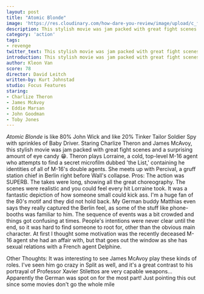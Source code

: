 ```yaml
---
layout: post
title: "Atomic Blonde"
image: 'https://res.cloudinary.com/how-dare-you-review/image/upload/c_fill,h_399,w_760/v1529786739/atomic-blonde-2.jpg'
description: This stylish movie was jam packed with great fight scenes and a surprising amount of eye candy.
category: 'action'
tags:
- revenge
twitter_text: This stylish movie was jam packed with great fight scenes and a surprising amount of eye candy.
introduction: This stylish movie was jam packed with great fight scenes and a surprising amount of eye candy.
author: Kleon Van
score: 78
director: David Leitch
written-by: Kurt Johnstad
studio: Focus Features
staring: 
- Charlize Theron
- James McAvoy
- Eddie Marsan
- John Goodman
- Toby Jones
---
```


*Atomic Blonde* is like 80% John Wick and like 20% Tinker Tailor Soldier Spy with sprinkles of Baby Driver. Staring Charlize Theron and James McAvoy, this stylish movie was jam packed with great fight scenes and a surprising amount of eye candy 😁.
Theron plays Lorraine, a cold, top-level M-16 agent who attempts to find a secret microfilm dubbed 'the List,' containing he identities of all of M-16's double agents.  She meets up with Percival, a gruff station chief in Berlin right before Wall's collapse.
Pros:
The action was SUPERB. The takes were long, showing all the great choreography. The scenes were realistic and you could feel every hit Lorraine took. It was a fantastic depiction of how someone small could kick ass.
I'm a huge fan of the 80's motif and they did not hold back. My German buddy Matthias even says they really captured the Berlin feel, as some of the stuff like phone-booths was familiar to him.
The sequence of events was a bit crowded and things got confusing at times.
People's intentions were never clear until the end, so it was hard to find someone to root for, other than the obvious main character. At first I thought some motivation was the recently deceased M-16 agent she had an affair with, but that goes out the window as she has sexual relations with a French agent Delphine.

Other Thoughts:
It was interesting to see James McAvoy play these kinds of roles. I've seen him go crazy in Split as well, and it's a great contrast to his portrayal of Professor Xavier
Stilettos are very capable weapons...
Apparently the German was spot on for the most part! Just pointing this out since some movies don't go the whole mile
